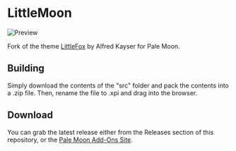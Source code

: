 # LittleMoon
![Preview](http://i63.tinypic.com/avn3me.png)

Fork of the theme [LittleFox](https://addons.mozilla.org/firefox/addon/littlefox-for-firefox/) by Alfred Kayser for Pale Moon.

## Building
Simply download the contents of the "src" folder  and pack the contents into a .zip file. Then, rename the file to .xpi and drag into the browser.

## Download
You can grab the latest release either from the Releases section of this repository, or the [Pale Moon Add-Ons Site](https://addons.palemoon.org/themes/complete/littlemoon/).
